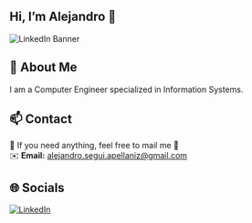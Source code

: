## Hi, I’m Alejandro 👋

![LinkedIn Banner](https://media.licdn.com/dms/image/v2/D4D16AQH138c6tDyNng/profile-displaybackgroundimage-shrink_350_1400/B4DZdt.ihuHMAY-/0/1749896801295?e=1755129600&v=beta&t=Awhpa65pSQLyCxQjIe8aMKwBqejuB7jBbjUMQpBm4-4)


## 💫 About Me
I am a Computer Engineer specialized in Information Systems.



## 📫 Contact
💬 If you need anything, feel free to mail me 🙂  
✉️ **Email:** alejandro.segui.apellaniz@gmail.com


## 🌐 Socials
[![LinkedIn](https://img.shields.io/badge/LinkedIn-Connect-0077B5?logo=linkedin&logoColor=white&style=for-the-badge)](https://www.linkedin.com/in/alejandrosegu%C3%ADapell%C3%A1niz/)






<!--
**AlexSeguii/AlexSeguii** is a ✨ _special_ ✨ repository because its `README.md` (this file) appears on your GitHub profile.

Here are some ideas to get you started:

- 🔭 I’m currently working on ...
- 🌱 I’m currently learning ...
- 👯 I’m looking to collaborate on ...
- 🤔 I’m looking for help with ...
- 💬 Ask me about ...
- 📫 How to reach me: ...
- 😄 Pronouns: ...
- ⚡ Fun fact: ...
-->

